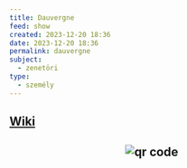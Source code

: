 ```yaml
---
title: Dauvergne
feed: show
created: 2023-12-20 18:36
date: 2023-12-20 18:36
permalink: dauvergne
subject:
  - zenetöri
type:
  - személy
---
```


## [Wiki](https://www.wikiwand.com/en/Antoine_Dauvergne)

## <p style="text-align: center;"><img src="https://chart.googleapis.com/chart?cht=qr&chl=https://notes.andrasdenes.com/dauvergne&chs=180x180&choe=UTF-8&chld=L|2" alt="qr code"></p>
